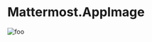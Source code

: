 # Mattermost.AppImage

![foo](https://github.com/nx-appbuild-hub/Mattermost.AppImage//actions/workflows/makefile.yml/badge.svg)
